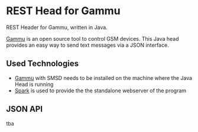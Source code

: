 # REST Head for Gammu

REST Header for Gammu, written in Java.

[Gammu] is an open source tool to control GSM devices.
This Java head provides an easy way to send text messages via a JSON interface.

## Used Technologies

* [Gammu] with SMSD needs to be installed on the machine where the Java Head is running
* [Spark] is used to provide the the standalone webserver of the program

[Gammu]: https://de.wammu.eu/gammu/
[Spark]: http://sparkjava.com/

## JSON API

tba
